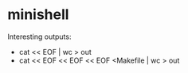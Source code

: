 # minishell

Interesting outputs: 
- cat << EOF | wc > out
- cat << EOF << EOF << EOF <Makefile | wc > out